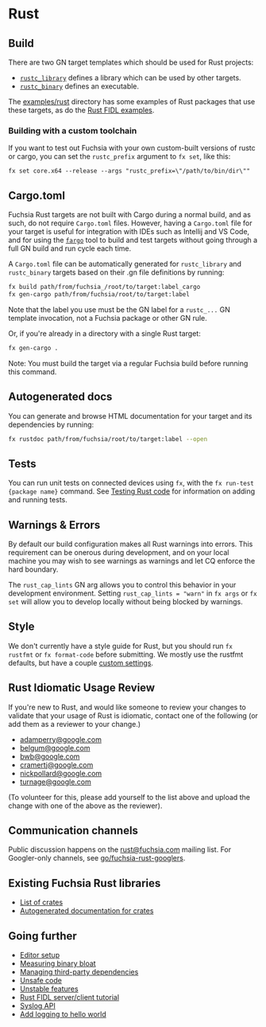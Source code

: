 # Rust

## Build

There are two GN target templates which should be used for Rust projects:

- [`rustc_library`][target-library-rustc] defines a library which can be used by
  other targets.
- [`rustc_binary`][target-binary-rustc] defines an executable.

The [examples/rust][rust-examples] directory has some examples of Rust
packages that use these targets, as do the [Rust FIDL examples][fidl-tutorial].

### Building with a custom toolchain

If you want to test out Fuchsia with your own custom-built versions of rustc or
cargo, you can set the `rustc_prefix` argument to `fx set`, like this:

```
fx set core.x64 --release --args "rustc_prefix=\"/path/to/bin/dir\""
```

## Cargo.toml

Fuchsia Rust targets are not built with Cargo during a normal build, and as
such, do not require `Cargo.toml` files. However, having a `Cargo.toml` file for
your target is useful for integration with IDEs such as Intellij and VS Code, and
for using the [`fargo`][fargo] tool to build and test targets without going
through a full GN build and run cycle each time.

A `Cargo.toml` file can be automatically generated for `rustc_library` and
`rustc_binary` targets based on their .gn file definitions by running:

```sh
fx build path/from/fuchsia_/root/to/target:label_cargo
fx gen-cargo path/from/fuchsia/root/to/target:label
```

Note that the label you use must be the GN label for a `rustc_...` GN template
invocation, not a Fuchsia package or other GN rule.

Or, if you're already in a directory with a single Rust target:

```sh
fx gen-cargo .
```

Note: You must build the target via a regular Fuchsia build before running this
command.

## Autogenerated docs

You can generate and browse HTML documentation for your target and its
dependencies by running:

```sh
fx rustdoc path/from/fuchsia/root/to/target:label --open
```

## Tests

You can run unit tests on connected devices using `fx`, with the `fx run-test
{package name}` command.  See [Testing Rust code](testing.md) for information
on adding and running tests.

## Warnings & Errors

By default our build configuration makes all Rust warnings into errors. This requirement can be
onerous during development, and on your local machine you may wish to see warnings as warnings and
let CQ enforce the hard boundary.

The `rust_cap_lints` GN arg allows you to control this behavior in your development environment.
Setting `rust_cap_lints = "warn"` in `fx args` or `fx set` will allow you to develop locally without
being blocked by warnings.

## Style

We don't currently have a style guide for Rust, but you should run `fx rustfmt`
or `fx format-code` before submitting. We mostly use the rustfmt defaults, but
have a couple [custom settings][rustfmt-toml].

## Rust Idiomatic Usage Review

If you're new to Rust, and would like someone to review your changes to
validate that your usage of Rust is idiomatic, contact one of the following
(or add them as a reviewer to your change.)

- adamperry@google.com
- belgum@google.com
- bwb@google.com
- cramertj@google.com
- nickpollard@google.com
- turnage@google.com

(To volunteer for this, please add yourself to the list above and upload the
change with one of the above as the reviewer).

## Communication channels

Public discussion happens on the [rust@fuchsia.com] mailing list. For
Googler-only channels, see [go/fuchsia-rust-googlers].

## Existing Fuchsia Rust libraries

- [List of crates](crates.md)
- [Autogenerated documentation for crates](https://fuchsia-docs.firebaseapp.com)

## Going further

- [Editor setup](editors.md)
- [Measuring binary bloat](bloat.md)
- [Managing third-party dependencies](third_party.md)
- [Unsafe code](unsafe.md)
- [Unstable features](unstable.md)
- [Rust FIDL server/client tutorial][fidl-tutorial]
- [Syslog API](syslog.md)
- [Add logging to hello world](add-logging.md)


[target-library-rustc]: /build/rust/rustc_library.gni "Rust library"
[target-binary-rustc]: /build/rust/rustc_binary.gni "Rust binary"
[rust-examples]: /examples/rust/
[fargo]: https://fuchsia.googlesource.com/fargo
[rustfmt-install]: https://github.com/rust-lang-nursery/rustfmt#quick-start
[rustfmt-toml]: /rustfmt.toml
[fidl-tutorial]: /docs/development/languages/fidl/tutorial/tutorial-rust.md
[rust@fuchsia.com]: https://groups.google.com/a/fuchsia.com/forum/#!forum/rust-fuchsia
[go/fuchsia-rust-googlers]: https://goto.google.com/fuchsia-rust-googlers
